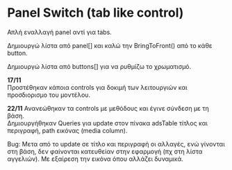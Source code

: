 # Panel Switch (tab like control)  

Απλή εναλλαγή panel αντί για tabs.  

Δημιουργώ λίστα από panel[] και καλώ την BringToFront() από το κάθε button.  

Δημιουργώ λίστα από buttons[] για να ρυθμίζω το χρωματισμό.  

**17/11**  
Προστέθηκαν κάποια controls για δοκιμή των λειτουργιών και προσδιορισμο του μοντέλου.  
  
**22/11**
Ανανεώθηκαν τα controls με μεθόδους και έγινε σύνδεση με τη βάση.  
Δημιουργήθηκαν Queries για update στον πίνακα adsTable τίτλος και περιγραφή, path εικόνας (media column).  

Bug: Μετα από το update σε τίτλο και περιγραφή οι αλλαγές, ενώ γίνονται στη βάση, δεν φαίνονται κατευθείαν στην εφαρμογή (πχ στη λίστα αγγελιών). Με εξαίρεση την εικόνα όπου αλλάζει δυναμικά.